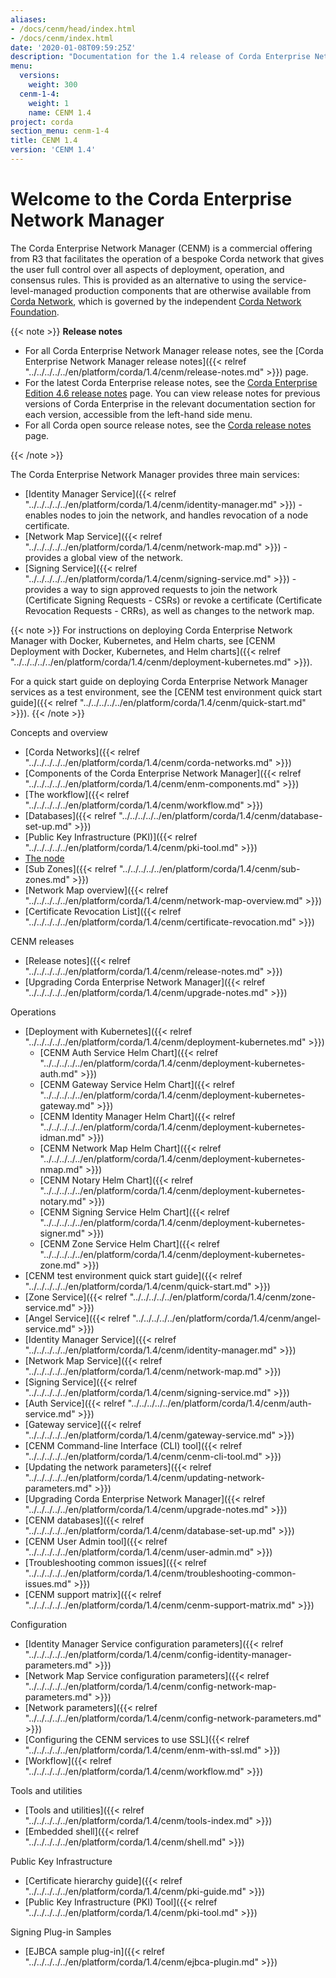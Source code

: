 ```yaml
---
aliases:
- /docs/cenm/head/index.html
- /docs/cenm/index.html
date: '2020-01-08T09:59:25Z'
description: "Documentation for the 1.4 release of Corda Enterprise Network Manager (CENM)"
menu:
  versions:
    weight: 300
  cenm-1-4:
    weight: 1
    name: CENM 1.4
project: corda
section_menu: cenm-1-4
title: CENM 1.4
version: 'CENM 1.4'
---
```



# Welcome to the Corda Enterprise Network Manager

The Corda Enterprise Network Manager (CENM) is a commercial offering from R3 that facilitates the operation of a bespoke
Corda network that gives the user full control over all aspects of deployment, operation, and consensus rules.
This is provided as an alternative to using the service-level-managed production components
that are otherwise available from [Corda Network](https://corda.network), which is governed by the independent
[Corda Network Foundation](https://corda.network/).

{{< note >}}
**Release notes**

* For all Corda Enterprise Network Manager release notes, see the [Corda Enterprise Network Manager release notes]({{< relref "../../../../../en/platform/corda/1.4/cenm/release-notes.md" >}}) page.
* For the latest Corda Enterprise release notes, see the [Corda Enterprise Edition 4.6 release notes](https://github.com/corda/corda-docs-portal/blob/main/content/en/archived-docs/corda-enterprise/4.6/enterprise/release-notes-enterprise.md) page. You can view release notes for previous versions of Corda Enterprise in the relevant documentation section for each version, accessible from the left-hand side menu.
* For all Corda open source release notes, see the [Corda release notes](https://github.com/corda/corda-docs-portal/blob/main/content/en/archived-docs/corda-os/4.6/release-notes.md) page.

{{< /note >}}

The Corda Enterprise Network Manager provides three main services:

* [Identity Manager Service]({{< relref "../../../../../en/platform/corda/1.4/cenm/identity-manager.md" >}}) - enables nodes to join the network, and handles revocation of a node certificate.
* [Network Map Service]({{< relref "../../../../../en/platform/corda/1.4/cenm/network-map.md" >}}) - provides a global view of the network.
* [Signing Service]({{< relref "../../../../../en/platform/corda/1.4/cenm/signing-service.md" >}}) - provides a way to sign approved requests to join the network (Certificate Signing Requests - CSRs) or revoke a certificate (Certificate Revocation Requests - CRRs), as well as changes to the network map.

{{< note >}}
For instructions on deploying Corda Enterprise Network Manager with Docker, Kubernetes, and Helm charts, see [CENM Deployment with Docker, Kubernetes, and Helm charts]({{< relref "../../../../../en/platform/corda/1.4/cenm/deployment-kubernetes.md" >}}).

For a quick start guide on deploying Corda Enterprise Network Manager services as a test environment, see the [CENM test environment quick start guide]({{< relref "../../../../../en/platform/corda/1.4/cenm/quick-start.md" >}}).
{{< /note >}}

Concepts and overview

* [Corda Networks]({{< relref "../../../../../en/platform/corda/1.4/cenm/corda-networks.md" >}})
* [Components of the Corda Enterprise Network Manager]({{< relref "../../../../../en/platform/corda/1.4/cenm/enm-components.md" >}})
* [The workflow]({{< relref "../../../../../en/platform/corda/1.4/cenm/workflow.md" >}})
* [Databases]({{< relref "../../../../../en/platform/corda/1.4/cenm/database-set-up.md" >}})
* [Public Key Infrastructure (PKI)]({{< relref "../../../../../en/platform/corda/1.4/cenm/pki-tool.md" >}})
* [The node](../../../../../en/platform/corda/1.4/cenm/network-map.html#node-certificate-revocation-checking)
* [Sub Zones]({{< relref "../../../../../en/platform/corda/1.4/cenm/sub-zones.md" >}})
* [Network Map overview]({{< relref "../../../../../en/platform/corda/1.4/cenm/network-map-overview.md" >}})
* [Certificate Revocation List]({{< relref "../../../../../en/platform/corda/1.4/cenm/certificate-revocation.md" >}})

CENM releases

* [Release notes]({{< relref "../../../../../en/platform/corda/1.4/cenm/release-notes.md" >}})
* [Upgrading Corda Enterprise Network Manager]({{< relref "../../../../../en/platform/corda/1.4/cenm/upgrade-notes.md" >}})

Operations

* [Deployment with Kubernetes]({{< relref "../../../../../en/platform/corda/1.4/cenm/deployment-kubernetes.md" >}})
  * [CENM Auth Service Helm Chart]({{< relref "../../../../../en/platform/corda/1.4/cenm/deployment-kubernetes-auth.md" >}})
  * [CENM Gateway Service Helm Chart]({{< relref "../../../../../en/platform/corda/1.4/cenm/deployment-kubernetes-gateway.md" >}})
  * [CENM Identity Manager Helm Chart]({{< relref "../../../../../en/platform/corda/1.4/cenm/deployment-kubernetes-idman.md" >}})
  * [CENM Network Map Helm Chart]({{< relref "../../../../../en/platform/corda/1.4/cenm/deployment-kubernetes-nmap.md" >}})
  * [CENM Notary Helm Chart]({{< relref "../../../../../en/platform/corda/1.4/cenm/deployment-kubernetes-notary.md" >}})
  * [CENM Signing Service Helm Chart]({{< relref "../../../../../en/platform/corda/1.4/cenm/deployment-kubernetes-signer.md" >}})
  * [CENM Zone Service Helm Chart]({{< relref "../../../../../en/platform/corda/1.4/cenm/deployment-kubernetes-zone.md" >}})
* [CENM test environment quick start guide]({{< relref "../../../../../en/platform/corda/1.4/cenm/quick-start.md" >}})
* [Zone Service]({{< relref "../../../../../en/platform/corda/1.4/cenm/zone-service.md" >}})
* [Angel Service]({{< relref "../../../../../en/platform/corda/1.4/cenm/angel-service.md" >}})
* [Identity Manager Service]({{< relref "../../../../../en/platform/corda/1.4/cenm/identity-manager.md" >}})
* [Network Map Service]({{< relref "../../../../../en/platform/corda/1.4/cenm/network-map.md" >}})
* [Signing Service]({{< relref "../../../../../en/platform/corda/1.4/cenm/signing-service.md" >}})
* [Auth Service]({{< relref "../../../../../en/platform/corda/1.4/cenm/auth-service.md" >}})
* [Gateway service]({{< relref "../../../../../en/platform/corda/1.4/cenm/gateway-service.md" >}})
* [CENM Command-line Interface (CLI) tool]({{< relref "../../../../../en/platform/corda/1.4/cenm/cenm-cli-tool.md" >}})
* [Updating the network parameters]({{< relref "../../../../../en/platform/corda/1.4/cenm/updating-network-parameters.md" >}})
* [Upgrading Corda Enterprise Network Manager]({{< relref "../../../../../en/platform/corda/1.4/cenm/upgrade-notes.md" >}})
* [CENM databases]({{< relref "../../../../../en/platform/corda/1.4/cenm/database-set-up.md" >}})
* [CENM User Admin tool]({{< relref "../../../../../en/platform/corda/1.4/cenm/user-admin.md" >}})
* [Troubleshooting common issues]({{< relref "../../../../../en/platform/corda/1.4/cenm/troubleshooting-common-issues.md" >}})
* [CENM support matrix]({{< relref "../../../../../en/platform/corda/1.4/cenm/cenm-support-matrix.md" >}})

Configuration

* [Identity Manager Service configuration parameters]({{< relref "../../../../../en/platform/corda/1.4/cenm/config-identity-manager-parameters.md" >}})
* [Network Map Service configuration parameters]({{< relref "../../../../../en/platform/corda/1.4/cenm/config-network-map-parameters.md" >}})
* [Network parameters]({{< relref "../../../../../en/platform/corda/1.4/cenm/config-network-parameters.md" >}})
* [Configuring the CENM services to use SSL]({{< relref "../../../../../en/platform/corda/1.4/cenm/enm-with-ssl.md" >}})
* [Workflow]({{< relref "../../../../../en/platform/corda/1.4/cenm/workflow.md" >}})

Tools and utilities

* [Tools and utilities]({{< relref "../../../../../en/platform/corda/1.4/cenm/tools-index.md" >}})
* [Embedded shell]({{< relref "../../../../../en/platform/corda/1.4/cenm/shell.md" >}})

Public Key Infrastructure

* [Certificate hierarchy guide]({{< relref "../../../../../en/platform/corda/1.4/cenm/pki-guide.md" >}})
* [Public Key Infrastructure (PKI) Tool]({{< relref "../../../../../en/platform/corda/1.4/cenm/pki-tool.md" >}})

Signing Plug-in Samples

* [EJBCA sample plug-in]({{< relref "../../../../../en/platform/corda/1.4/cenm/ejbca-plugin.md" >}})
